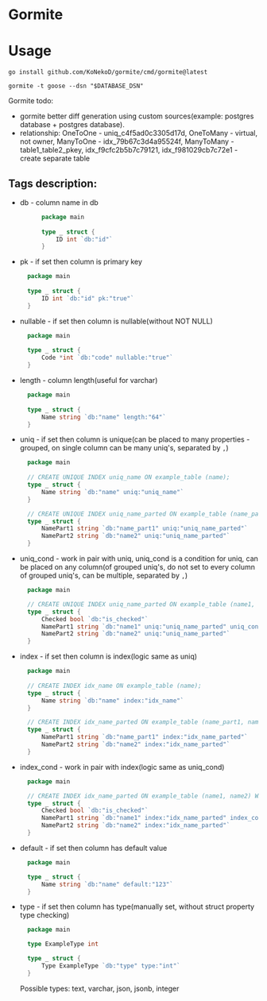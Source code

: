 # Gormite

# Usage

```shell
go install github.com/KoNekoD/gormite/cmd/gormite@latest

gormite -t goose --dsn "$DATABASE_DSN"
```

Gormite todo:
* gormite better diff generation using custom sources(example: postgres database + postgres database).
* relationship:
  OneToOne - uniq_c4f5ad0c3305d17d,
  OneToMany - virtual, not owner,
  ManyToOne - idx_79b67c3d4a95524f,
  ManyToMany - table1_table2_pkey, idx_f9cfc2b5b7c79121, idx_f981029cb7c72e1 - create separate table

## Tags description:
* db - column name in db
  ```go
		package main
		
		type _ struct {
			ID int `db:"id"`
		}
	```

* pk - if set then column is primary key
    ```go
	  package main
	  
	  type _ struct {
		  ID int `db:"id" pk:"true"`
	  }
  ```

* nullable - if set then column is nullable(without NOT NULL)
    ```go
	  package main
	  
	  type _ struct {
		  Code *int `db:"code" nullable:"true"`
	  }
  ```

* length - column length(useful for varchar)
    ```go
	  package main
	  
	  type _ struct {
		  Name string `db:"name" length:"64"`
	  }
  ```

* uniq - if set then column is unique(can be placed to many properties - grouped, on single column can be many uniq's, separated by `,`)
    ```go
	  package main
	  
      // CREATE UNIQUE INDEX uniq_name ON example_table (name);
	  type _ struct {
		  Name string `db:"name" uniq:"uniq_name"`
	  }
  
	  // CREATE UNIQUE INDEX uniq_name_parted ON example_table (name_part1, name2);
      type _ struct {
		  NamePart1 string `db:"name_part1" uniq:"uniq_name_parted"`
		  NamePart2 string `db:"name2" uniq:"uniq_name_parted"`
	  }
  ```

* uniq_cond - work in pair with uniq, uniq_cond is a condition for uniq, can be placed on any column(of grouped uniq's, do not set to every column of grouped uniq's, can be multiple, separated by `,`)
    ```go
	  package main
  
	  // CREATE UNIQUE INDEX uniq_name_parted ON example_table (name1, name2) WHERE is_selected = true;
      type _ struct {
  		  Checked bool `db:"is_checked"`
		  NamePart1 string `db:"name1" uniq:"uniq_name_parted" uniq_cond:"uniq_name_parted:(is_checked = true)"`
		  NamePart2 string `db:"name2" uniq:"uniq_name_parted"`
	  }
  ```

* index - if set then column is index(logic same as uniq)
    ```go
	  package main
	  
      // CREATE INDEX idx_name ON example_table (name);
	  type _ struct {
		  Name string `db:"name" index:"idx_name"`
	  }
  
	  // CREATE INDEX idx_name_parted ON example_table (name_part1, name2);
      type _ struct {
		  NamePart1 string `db:"name_part1" index:"idx_name_parted"`
		  NamePart2 string `db:"name2" index:"idx_name_parted"`
	  }
  ```

* index_cond - work in pair with index(logic same as uniq_cond)
    ```go
	  package main
  
	  // CREATE INDEX idx_name_parted ON example_table (name1, name2) WHERE is_selected = true;
      type _ struct {
  		  Checked bool `db:"is_checked"`
		  NamePart1 string `db:"name1" index:"idx_name_parted" index_cond:"idx_name_parted:(is_checked = true)"`
		  NamePart2 string `db:"name2" index:"idx_name_parted"`
	  }
  ```

* default - if set then column has default value
    ```go
	  package main
  
      type _ struct {
		  Name string `db:"name" default:"123"`
	  }
  ```

* type - if set then column has type(manually set, without struct property type checking)
    ```go
	  package main
  
  	  type ExampleType int
  
      type _ struct {
		  Type ExampleType `db:"type" type:"int"`
	  }
  ```
  Possible types: text, varchar, json, jsonb, integer
